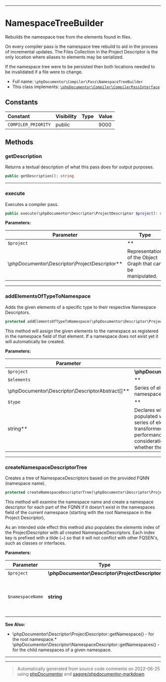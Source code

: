 ***

# NamespaceTreeBuilder

Rebuilds the namespace tree from the elements found in files.

On every compiler pass is the namespace tree rebuild to aid in the process of incremental updates. The Files Collection
in the Project Descriptor is the only location where aliases to elements may be serialized.

If the namespace tree were to be persisted then both locations needed to be invalidated if a file were to change.

* Full name: `\phpDocumentor\Compiler\Pass\NamespaceTreeBuilder`
* This class implements:
  [`\phpDocumentor\Compiler\CompilerPassInterface`](../CompilerPassInterface.md)

## Constants

| Constant | Visibility | Type | Value |
|:---------|:-----------|:-----|:------|
|`COMPILER_PRIORITY`|public| |9000|

## Methods

### getDescription

Returns a textual description of what this pass does for output purposes.

```php
public getDescription(): string
```

***

### execute

Executes a compiler pass.

```php
public execute(\phpDocumentor\Descriptor\ProjectDescriptor $project): mixed
```

**Parameters:**

| Parameter | Type | Description |
|-----------|------|-------------|
| `$project` | **
\phpDocumentor\Descriptor\ProjectDescriptor** | Representation of the Object Graph that can be manipulated. |

***

### addElementsOfTypeToNamespace

Adds the given elements of a specific type to their respective Namespace Descriptors.

```php
protected addElementsOfTypeToNamespace(\phpDocumentor\Descriptor\ProjectDescriptor $project, \phpDocumentor\Descriptor\DescriptorAbstract[] $elements, string $type): void
```

This method will assign the given elements to the namespace as registered in the namespace field of that element. If a
namespace does not exist yet it will automatically be created.

**Parameters:**

| Parameter | Type | Description |
|-----------|------|-------------|
| `$project` | **\phpDocumentor\Descriptor\ProjectDescriptor** |  |
| `$elements` | **
\phpDocumentor\Descriptor\DescriptorAbstract[]** | Series of elements to add to their respective namespace. |
| `$type` | **
string** | Declares which field of the namespace will be populated with the given<br />series of elements. This name will be transformed to a getter which must exist. Out of performance<br />considerations will no effort be done to verify whether the provided type is valid. |

***

### createNamespaceDescriptorTree

Creates a tree of NamespaceDescriptors based on the provided FQNN (namespace name).

```php
protected createNamespaceDescriptorTree(\phpDocumentor\Descriptor\ProjectDescriptor $project, string $namespaceName): void
```

This method will examine the namespace name and create a namespace descriptor for each part of the FQNN if it doesn't
exist in the namespaces field of the current namespace (starting with the root Namespace in the Project Descriptor),

As an intended side effect this method also populates the *elements* index of the ProjectDescriptor with all created
NamespaceDescriptors. Each index key is prefixed with a tilde (~) so that it will not conflict with other FQSEN's, such
as classes or interfaces.

**Parameters:**

| Parameter | Type | Description |
|-----------|------|-------------|
| `$project` | **\phpDocumentor\Descriptor\ProjectDescriptor** |  |
| `$namespaceName` | **string** | A FQNN of the namespace (and parents) to create. |

**See Also:**

* \phpDocumentor\Descriptor\ProjectDescriptor::getNamespace() - for the root namespace.*
  \phpDocumentor\Descriptor\NamespaceDescriptor::getNamespaces() - for the child namespaces of a given namespace.

***


***
> Automatically generated from source code comments on 2022-06-25 using [phpDocumentor](http://www.phpdoc.org/) and [saggre/phpdocumentor-markdown](https://github.com/Saggre/phpDocumentor-markdown)

